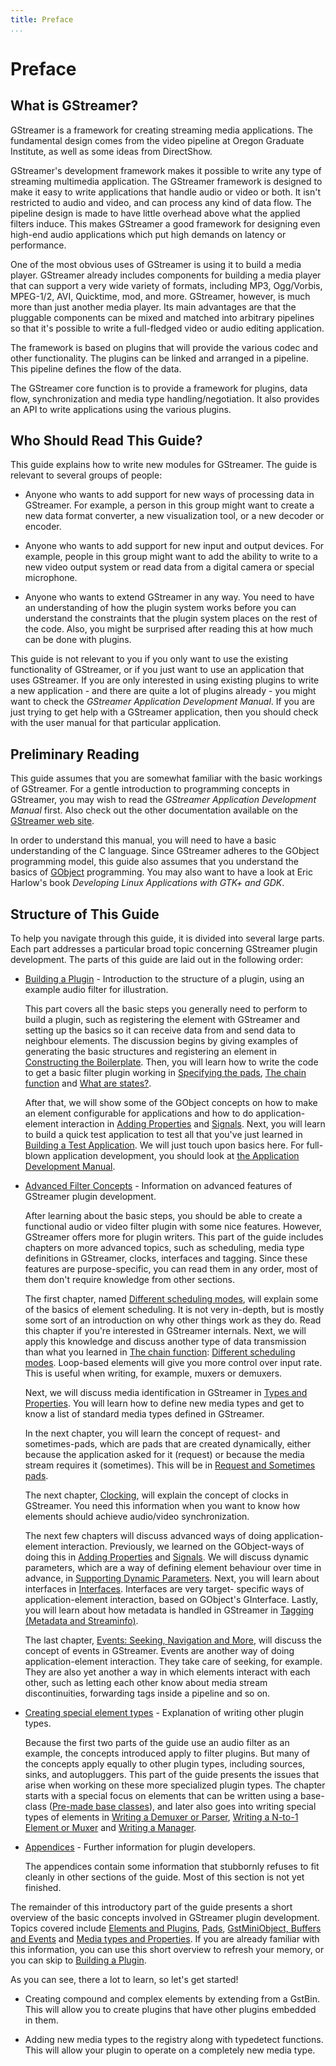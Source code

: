 ```yaml
---
title: Preface
...
```


# Preface

## What is GStreamer?

GStreamer is a framework for creating streaming media applications. The
fundamental design comes from the video pipeline at Oregon Graduate
Institute, as well as some ideas from DirectShow.

GStreamer's development framework makes it possible to write any type of
streaming multimedia application. The GStreamer framework is designed to
make it easy to write applications that handle audio or video or both.
It isn't restricted to audio and video, and can process any kind of data
flow. The pipeline design is made to have little overhead above what the
applied filters induce. This makes GStreamer a good framework for
designing even high-end audio applications which put high demands on
latency or performance.

One of the most obvious uses of GStreamer is using it to build a media
player. GStreamer already includes components for building a media
player that can support a very wide variety of formats, including MP3,
Ogg/Vorbis, MPEG-1/2, AVI, Quicktime, mod, and more. GStreamer, however,
is much more than just another media player. Its main advantages are
that the pluggable components can be mixed and matched into arbitrary
pipelines so that it's possible to write a full-fledged video or audio
editing application.

The framework is based on plugins that will provide the various codec
and other functionality. The plugins can be linked and arranged in a
pipeline. This pipeline defines the flow of the data.

The GStreamer core function is to provide a framework for plugins, data
flow, synchronization and media type handling/negotiation. It also
provides an API to write applications using the various plugins.

## Who Should Read This Guide?

This guide explains how to write new modules for GStreamer. The guide is
relevant to several groups of people:

  - Anyone who wants to add support for new ways of processing data in
    GStreamer. For example, a person in this group might want to create
    a new data format converter, a new visualization tool, or a new
    decoder or encoder.

  - Anyone who wants to add support for new input and output devices.
    For example, people in this group might want to add the ability to
    write to a new video output system or read data from a digital
    camera or special microphone.

  - Anyone who wants to extend GStreamer in any way. You need to have an
    understanding of how the plugin system works before you can
    understand the constraints that the plugin system places on the rest
    of the code. Also, you might be surprised after reading this at how
    much can be done with plugins.

This guide is not relevant to you if you only want to use the existing
functionality of GStreamer, or if you just want to use an application
that uses GStreamer. If you are only interested in using existing
plugins to write a new application - and there are quite a lot of
plugins already - you might want to check the *GStreamer Application
Development Manual*. If you are just trying to get help with a GStreamer
application, then you should check with the user manual for that
particular application.

## Preliminary Reading

This guide assumes that you are somewhat familiar with the basic
workings of GStreamer. For a gentle introduction to programming concepts
in GStreamer, you may wish to read the *GStreamer Application
Development Manual* first. Also check out the other documentation
available on the [GStreamer web
site](http://gstreamer.freedesktop.org/documentation/).

In order to understand this manual, you will need to have a basic
understanding of the C language. Since GStreamer adheres to the GObject
programming model, this guide also assumes that you understand the
basics of [GObject](http://developer.gnome.org/gobject/stable/pt01.html)
programming. You may also want to have a look at Eric Harlow's book
*Developing Linux Applications with GTK+ and GDK*.

## Structure of This Guide

To help you navigate through this guide, it is divided into several
large parts. Each part addresses a particular broad topic concerning
GStreamer plugin development. The parts of this guide are laid out in
the following order:

  - [Building a Plugin][building] - Introduction to the
    structure of a plugin, using an example audio filter for
    illustration.

    This part covers all the basic steps you generally need to perform
    to build a plugin, such as registering the element with GStreamer
    and setting up the basics so it can receive data from and send data
    to neighbour elements. The discussion begins by giving examples of
    generating the basic structures and registering an element in
    [Constructing the Boilerplate][boilerplate]. Then,
    you will learn how to write the code to get a basic filter plugin
    working in [Specifying the pads][pads], [The chain function][chainfunc]
    and [What are states?][states].

    After that, we will show some of the GObject concepts on how to make
    an element configurable for applications and how to do
    application-element interaction in [Adding
    Properties][properties] and [Signals][signals]. Next, you will learn to
    build a quick test application to test all that you've just learned
    in [Building a Test Application][testapp]. We
    will just touch upon basics here. For full-blown application
    development, you should look at [the Application Development
    Manual](application-development/index.md).

  - [Advanced Filter Concepts][advanced] - Information on
    advanced features of GStreamer plugin development.

    After learning about the basic steps, you should be able to create a
    functional audio or video filter plugin with some nice features.
    However, GStreamer offers more for plugin writers. This part of the
    guide includes chapters on more advanced topics, such as scheduling,
    media type definitions in GStreamer, clocks, interfaces and tagging.
    Since these features are purpose-specific, you can read them in any
    order, most of them don't require knowledge from other sections.

    The first chapter, named [Different scheduling
    modes][scheduling], will explain some of the basics of
    element scheduling. It is not very in-depth, but is mostly some sort
    of an introduction on why other things work as they do. Read this
    chapter if you're interested in GStreamer internals. Next, we will
    apply this knowledge and discuss another type of data transmission
    than what you learned in [The chain function][chainfunc]: [Different
    scheduling modes][scheduling]. Loop-based elements will give you
    more control over input rate. This is useful when writing, for
    example, muxers or demuxers.

    Next, we will discuss media identification in GStreamer in [Types
    and Properties][types]. You will learn how to
    define new media types and get to know a list of standard media
    types defined in GStreamer.

    In the next chapter, you will learn the concept of request- and
    sometimes-pads, which are pads that are created dynamically, either
    because the application asked for it (request) or because the media
    stream requires it (sometimes). This will be in [Request and
    Sometimes pads][request-pads].

    The next chapter, [Clocking][clocks], will
    explain the concept of clocks in GStreamer. You need this
    information when you want to know how elements should achieve
    audio/video synchronization.

    The next few chapters will discuss advanced ways of doing
    application-element interaction. Previously, we learned on the
    GObject-ways of doing this in [Adding Properties][properties] and
    [Signals][signals]. We will discuss dynamic
    parameters, which are a way of defining element behaviour over time
    in advance, in [Supporting Dynamic Parameters][dynamic-params].
    Next, you will learn about interfaces in [Interfaces][interfaces].
    Interfaces are very target- specific ways of application-element
    interaction, based on GObject's GInterface. Lastly, you will learn about
    how metadata is handled in GStreamer in [Tagging (Metadata and
    Streaminfo)][tagging].

    The last chapter, [Events: Seeking, Navigation and More][events], will
    discuss the concept of events in GStreamer. Events are another way of
    doing application-element interaction. They take care of seeking, for
    example. They are also yet another a way in which elements
    interact with each other, such as letting each other know about
    media stream discontinuities, forwarding tags inside a pipeline and
    so on.

  - [Creating special element types][element-types] - Explanation of
    writing other plugin types.

    Because the first two parts of the guide use an audio filter as an
    example, the concepts introduced apply to filter plugins. But many
    of the concepts apply equally to other plugin types, including
    sources, sinks, and autopluggers. This part of the guide presents
    the issues that arise when working on these more specialized plugin
    types. The chapter starts with a special focus on elements that can
    be written using a base-class ([Pre-made base classes][base-classes]),
    and later also goes into writing special types of elements in [Writing a
    Demuxer or Parser][one-to-n], [Writing a N-to-1 Element or Muxer][n-to-one]
    and [Writing a Manager][manager].

  - [Appendices][appendix] - Further information for plugin developers.

    The appendices contain some information that stubbornly refuses to
    fit cleanly in other sections of the guide. Most of this section is
    not yet finished.

The remainder of this introductory part of the guide presents a short
overview of the basic concepts involved in GStreamer plugin development.
Topics covered include [Elements and Plugins][intro-elements],
[Pads][intro-pads], [GstMiniObject, Buffers and Events][intro-miniobjects]
and [Media types and Properties][intro-mediatypes]. If you are already
familiar with this information, you can use this short overview to
refresh your memory, or you can skip to [Building a Plugin][building].

As you can see, there a lot to learn, so let's get started\!

  - Creating compound and complex elements by extending from a GstBin.
    This will allow you to create plugins that have other plugins
    embedded in them.

  - Adding new media types to the registry along with typedetect
    functions. This will allow your plugin to operate on a completely
    new media type.

[building]: plugin-development/basics/index.md
[boilerplate]: plugin-development/basics/boiler.md
[pads]: plugin-development/basics/pads.md
[chainfunc]: plugin-development/basics/chainfn.md
[states]: plugin-development/basics/states.md
[properties]: plugin-development/basics/args.md
[signals]: plugin-development/basics/signals.md
[testapp]: plugin-development/basics/testapp.md
[advanced]: plugin-development/advanced/index.md
[scheduling]: plugin-development/advanced/scheduling.md
[types]: plugin-development/advanced/building-types.md
[request-pads]: plugin-development/advanced/request.md
[clocks]: plugin-development/advanced/clock.md
[dynamic-params]: plugin-development/advanced/dparams.md
[interfaces]: plugin-development/advanced/interfaces.md
[tagging]: plugin-development/advanced/tagging.md
[events]: plugin-development/advanced/events.md
[element-types]: plugin-development/element-types/index.md
[base-classes]: plugin-development/element-types/base.md
[one-to-n]: plugin-development/element-types/oneton.md
[n-to-one]: plugin-development/element-types/ntoone.md
[manager]: plugin-development/element-types/manager.md
[appendix]: plugin-development/appendix/index.md
[intro-elements]: plugin-development/introduction/basics.md#elements-and-plugins
[intro-pads]: plugin-development/introduction/basics.md#pads
[intro-miniobjects]: plugin-development/introduction/basics.md#gstminiobject-buffers-and-events
[intro-mediatypes]: plugin-development/introduction/basics.md#media-types-and-properties

